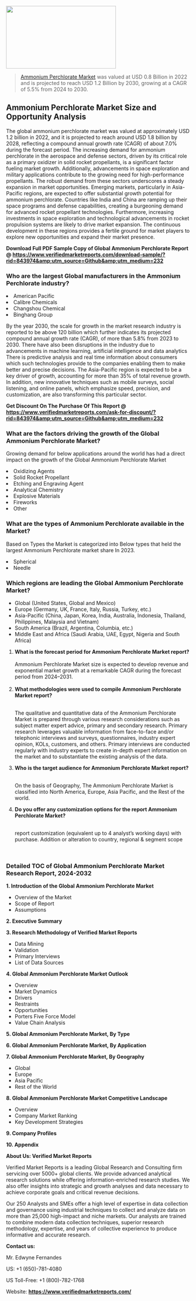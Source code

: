
<img src="https://ffe5etoiles.com/wp-content/uploads/2024/12/MST1-300x171.png" alt="" width="300" height="171" class="alignnone size-medium wp-image-20088" /><blockquote><p><p><a href="https://www.verifiedmarketreports.com/download-sample/?rid=843974&utm_source=Github&utm_medium=232" target="_blank">Ammonium Perchlorate Market</a> was valued at USD 0.8 Billion in 2022 and is projected to reach USD 1.2 Billion by 2030, growing at a CAGR of 5.5% from 2024 to 2030.</p></blockquote><p><h2>Ammonium Perchlorate Market Size and Opportunity Analysis</h2> The global ammonium perchlorate market was valued at approximately USD 1.2 billion in 2022, and it is projected to reach around USD 1.8 billion by 2028, reflecting a compound annual growth rate (CAGR) of about 7.0% during the forecast period. The increasing demand for ammonium perchlorate in the aerospace and defense sectors, driven by its critical role as a primary oxidizer in solid rocket propellants, is a significant factor fueling market growth. Additionally, advancements in space exploration and military applications contribute to the growing need for high-performance propellants. The robust demand from these sectors underscores a steady expansion in market opportunities. Emerging markets, particularly in Asia-Pacific regions, are expected to offer substantial growth potential for ammonium perchlorate. Countries like India and China are ramping up their space programs and defense capabilities, creating a burgeoning demand for advanced rocket propellant technologies. Furthermore, increasing investments in space exploration and technological advancements in rocket propulsion systems are likely to drive market expansion. The continuous development in these regions provides a fertile ground for market players to explore new opportunities and expand their market presence. </p><p class=""><strong>Download Full PDF Sample Copy of Global Ammonium Perchlorate Report @ <a href="https://www.verifiedmarketreports.com/download-sample/?rid=843974&amp;utm_source=Github&amp;utm_medium=232" target="_blank">https://www.verifiedmarketreports.com/download-sample/?rid=843974&amp;utm_source=Github&amp;utm_medium=232</a></strong></p><h3 id="" class="">Who are the largest Global manufacturers in the Ammonium Perchlorate industry?</h3><p><li>American Pacific</li><li> Calibre Chemicals</li><li> Changshou Chemical</li><li> Binghang Group</li></p><div class=""><div class="" dir="" data-message-author-role="" data-message-id="" data-message-model-slug=""><div class=""><div class=""><div class=""><div class="" dir="" data-message-author-role="" data-message-id="" data-message-model-slug=""><div class=""><div class=""><p>By the year 2030, the scale for growth in the market research industry is reported to be above 120 billion which further indicates its projected compound annual growth rate (CAGR), of more than 5.8% from 2023 to 2030. There have also been disruptions in the industry due to advancements in machine learning, artificial intelligence and data analytics There is predictive analysis and real time information about consumers which such technologies provide to the companies enabling them to make better and precise decisions. The Asia-Pacific region is expected to be a key driver of growth, accounting for more than 35% of total revenue growth. In addition, new innovative techniques such as mobile surveys, social listening, and online panels, which emphasize speed, precision, and customization, are also transforming this particular sector.</p><p><strong>Get Discount On The Purchase Of This Report @&nbsp; <a href="https://www.verifiedmarketreports.com/ask-for-discount/?rid=843974&amp;utm_source=Github&amp;utm_medium=232" target="_blank">https://www.verifiedmarketreports.com/ask-for-discount/?rid=843974&amp;utm_source=Github&amp;utm_medium=232</a></strong></p></div></div></div></div></div></div></div></div><h3 id="" class="">What are the factors driving the growth of the Global Ammonium Perchlorate Market?</h3><p id="" class="">Growing demand for below applications around the world has had a direct impact on the growth of the Global Ammonium Perchlorate Market</p><p id="" class=""><li>Oxidizing Agents</li><li> Solid Rocket Propellant</li><li> Etching and Engraving Agent</li><li> Analytical Chemistry</li><li> Explosive Materials</li><li> Fireworks</li><li> Other</li></p><h3 id="" class="">What are the types of Ammonium Perchlorate available in the Market?</h3><p id="" class="">Based on Types the Market is categorized into Below types that held the largest Ammonium Perchlorate market share In 2023.</p><p id="" class=""><li>Spherical</li><li> Needle</li></p><h3 id="" class="">Which regions are leading the Global Ammonium Perchlorate Market?</h3><ul><li>Global (United States, Global and Mexico)</li><li>Europe (Germany, UK, France, Italy, Russia, Turkey, etc.)</li><li>Asia-Pacific (China, Japan, Korea, India, Australia, Indonesia, Thailand, Philippines, Malaysia and Vietnam)</li><li>South America (Brazil, Argentina, Columbia, etc.)</li><li>Middle East and Africa (Saudi Arabia, UAE, Egypt, Nigeria and South Africa)</li></ul><p><ol><li><strong>What is the forecast period for Ammonium Perchlorate Market report?<br /></strong><br /><span data-sheets-root="1" data-sheets-value="{&quot;1&quot;:2,&quot;2&quot;:&quot;XXXX size is expected to develop revenue and exponential market growth at a remarkable CAGR during the forecast period from 2024&ndash;2030.&quot;}" data-sheets-userformat="{&quot;2&quot;:12674,&quot;4&quot;:{&quot;1&quot;:2,&quot;2&quot;:16776960},&quot;10&quot;:2,&quot;11&quot;:0,&quot;15&quot;:&quot;Arial&quot;,&quot;16&quot;:12}">Ammonium Perchlorate Market size is expected to develop revenue and exponential market growth at a remarkable CAGR during the forecast period from 2024&ndash;2031.</span><br /><br /></li><li><strong>What methodologies were used to compile Ammonium Perchlorate Market report?<br /><br /></strong><p>The qualitative and quantitative data of the&nbsp;Ammonium Perchlorate Market is prepared through various research considerations such as subject matter expert advice, primary and secondary research. Primary research leverages valuable information from face-to-face and/or telephonic interviews and surveys, questionnaires, industry expert opinion, KOLs, customers, and others. Primary interviews are conducted regularly with industry experts to create in-depth expert information on the market and to substantiate the existing analysis of the data.&nbsp;</p></li><li><strong>Who is the target audience for Ammonium Perchlorate Market report?<br /><br /></strong><p>On the basis of Geography, The&nbsp;Ammonium Perchlorate Market is classified into North America, Europe, Asia Pacific, and the Rest of the world.</p></li><li><strong>Do you offer any customization options for the report Ammonium Perchlorate Market?<br /><br /></strong><p>report customization (equivalent up to 4 analyst&rsquo;s working days) with purchase. Addition or alteration to country, regional &amp; segment scope</p><p>&nbsp;</p></li></ol></p><h3 id="" class="">Detailed TOC of Global Ammonium Perchlorate Market Research Report, 2024-2032</h3><p id="" class=""><strong>1. Introduction of the Global Ammonium Perchlorate Market</strong></p><ul><li>Overview of the Market</li><li>Scope of Report</li><li>Assumptions</li></ul><p id="" class=""><strong>2. Executive Summary</strong></p><p id="" class=""><strong>3. Research Methodology of&nbsp;Verified Market Reports</strong></p><ul><li>Data Mining</li><li>Validation</li><li>Primary Interviews</li><li>List of Data Sources</li></ul><p id="" class=""><strong>4. Global Ammonium Perchlorate Market Outlook</strong></p><ul><li>Overview</li><li>Market Dynamics</li><li>Drivers</li><li>Restraints</li><li>Opportunities</li><li>Porters Five Force Model</li><li>Value Chain Analysis</li></ul><p id="" class=""><strong>5. Global Ammonium Perchlorate Market, By&nbsp;Type</strong></p><p id="" class=""><strong>6. Global Ammonium Perchlorate Market, By Application</strong></p><p id="" class=""><strong>7. Global Ammonium Perchlorate Market, By Geography</strong></p><ul><li>Global</li><li>Europe</li><li>Asia Pacific</li><li>Rest of the World</li></ul><p id="" class=""><strong>8. Global Ammonium Perchlorate Market Competitive Landscape</strong></p><ul><li>Overview</li><li>Company Market Ranking</li><li>Key Development Strategies</li></ul><p id="" class=""><strong>9. Company Profiles</strong></p><p id="" class=""><strong>10. Appendix</strong></p><p id="" class=""><strong>About Us: Verified Market Reports</strong></p><p id="" class="">Verified Market Reports is a leading Global Research and Consulting firm servicing over 5000+ global clients. We provide advanced analytical research solutions while offering information-enriched research studies. We also offer insights into strategic and growth analyses and data necessary to achieve corporate goals and critical revenue decisions.</p><p id="" class="">Our 250 Analysts and SMEs offer a high level of expertise in data collection and governance using industrial techniques to collect and analyze data on more than 25,000 high-impact and niche markets. Our analysts are trained to combine modern data collection techniques, superior research methodology, expertise, and years of collective experience to produce informative and accurate research.</p><p id="" class=""><strong>Contact us:</strong></p><p id="" class="">Mr. Edwyne Fernandes</p><p id="" class="">US: +1 (650)-781-4080</p><p id="" class="">US Toll-Free: +1 (800)-782-1768</p><p id="" class="">Website: <a target="" data-test-app-aware-link=""><strong>https://www.verifiedmarketreports.com/</strong></a></p>
